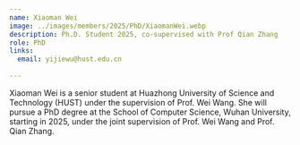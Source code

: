 ```yaml
---
name: Xiaoman Wei
image: ../images/members/2025/PhD/XiaomanWei.webp
description: Ph.D. Student 2025, co-supervised with Prof Qian Zhang
role: PhD
links:
  email: yijiewu@hust.edu.cn
  
---
```


Xiaoman Wei is a senior student at Huazhong University of Science and Technology (HUST) under the supervision of Prof. Wei Wang. She will pursue a PhD degree at the School of Computer Science, Wuhan University, starting in 2025, under the joint supervision of Prof. Wei Wang and Prof. Qian Zhang.
